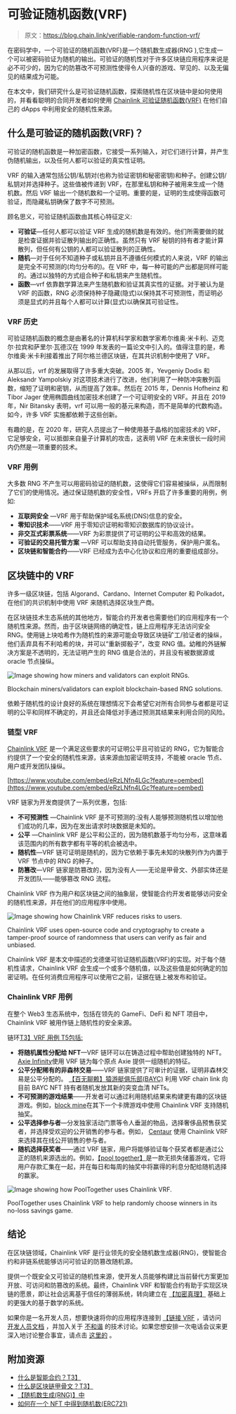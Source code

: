 # 可验证随机函数(VRF)

> 原文：<https://blog.chain.link/verifiable-random-function-vrf/>

在密码学中，一个可验证的随机函数(VRF)是一个随机数生成器(RNG ),它生成一个可以被密码验证为随机的输出。可验证的随机性对于许多区块链应用程序来说是必不可少的，因为它的防篡改不可预测性使得令人兴奋的游戏、罕见的[](https://chain.link/education/nfts)、以及无偏见的结果成为可能。

在本文中，我们研究什么是可验证随机函数，探索随机性在区块链中是如何使用的，并看看聪明的合同开发者如何使用 [Chainlink 可验证随机函数(VRF)](https://chain.link/solutions/chainlink-vrf) 在他们自己的 dApps 中利用安全的随机性来源。

## 什么是可验证的随机函数(VRF)？

可验证的随机函数是一种加密函数，它接受一系列输入，对它们进行计算，并产生伪随机输出，以及任何人都可以验证的真实性证明。

VRF 的输入通常包括公钥/私钥对(也称为验证密钥和秘密密钥)和种子。创建公钥/私钥对并选择种子。这些值被传递到 VRF，在那里私钥和种子被用来生成一个随机数。然后 VRF 输出一个随机数和一个证明。重要的是，证明的生成使得函数可验证，而隐藏私钥确保了数字不可预测。

顾名思义，可验证随机函数由其核心特征定义:

*   **可验证**—任何人都可以验证 VRF 生成的随机数是有效的。他们所需要做的就是检查证据并验证散列输出的正确性。虽然只有 VRF 秘钥的持有者才能计算散列，但任何有公钥的人都可以验证散列的正确性。
*   **随机**—对于任何不知道种子或私钥并且不遵循任何模式的人来说，VRF 的输出是完全不可预测的(均匀分布的)。在 VRF 中，每一种可能的产出都是同样可能的。通过以独特的方式组合种子和私钥来产生随机性。
*   **函数**—vrf 依靠数学算法来产生随机数和验证其真实性的证据。对于被认为是 VRF 的函数，RNG 必须保持种子隐藏(隐式)以保持其不可预测性，而证明必须是显式的并且每个人都可以计算(显式)以确保其可验证性。

### VRF 历史

可验证随机函数的概念是由著名的计算机科学家和数学家希尔维奥·米卡利、迈克尔·拉宾和萨里尔·瓦德汉在 1999 年发表的一篇论文[](https://dash.harvard.edu/bitstream/handle/1/5028196/Vadhan_VerifRandomFunction.pdf)中引入的。值得注意的是，希尔维奥·米卡利接着推出了阿尔格兰德区块链，在其共识机制中使用了 VRF。

从那以后，vrf 的发展取得了许多重大突破。2005 年，Yevgeniy Dodis 和 Aleksandr Yampolskiy 对这项技术进行了改进，他们利用了一种防冲突散列函数，缩短了证明和密钥，从而提高了效率。然后在 2015 年，Dennis Hofheinz 和 Tibor Jager 使用椭圆曲线加密技术创建了一个可证明安全的 VRF。并且在 2019 年，Nir Bitansky 表明，vrf 可以用一般的基元来构造，而不是简单的代数构造。如今，许多 VRF 实施都依赖于这些创新。

有趣的是，在 2020 年，研究人员提出了一种使用基于晶格的加密技术的 VRF，它足够安全，可以抵御来自量子计算机的攻击，这表明 VRF 在未来很长一段时间内仍然是一项重要的技术。

### VRF 用例

大多数 RNG 不产生可以用密码验证的随机数，这使得它们容易被操纵，从而限制了它们的使用情况。通过保证随机数的安全性，VRFs 开启了许多重要的用例，例如:

*   **互联网安全** —VRF 用于帮助保护域名系统(DNS)信息的安全。
*   **零知识技术**——VRF 用于零知识证明和零知识数据库的协议设计。
*   **非交互式彩票系统**——VRF 为彩票提供了可证明的公平和高效的结果。
*   **可验证的交易托管方案** —VRF 可以帮助支持自动托管服务，保护用户匿名。
*   **区块链和智能合约**——VRF 已经成为去中心化协议和应用的重要组成部分。

## 区块链中的 VRF

许多一级区块链，包括 Algorand、Cardano、Internet Computer 和 Polkadot，在他们的共识机制中使用 VRF 来随机选择区块生产商。

在区块链技术生态系统的其他地方，智能合约开发者也需要他们的应用程序有一个随机性来源。然而，由于区块链网络的确定性，链上应用程序无法访问安全 RNG。使用链上块哈希作为随机性的来源可能会导致区块链矿工/验证者的操纵，他们丢弃具有不利哈希的块，并可以“重新掷骰子”，改变 RNG 值。幼稚的外链解决方案是不透明的，无法证明产生的 RNG 值是合法的，并且没有被数据源或 oracle 节点操纵。

![Image showing how miners and validators can exploit RNGs.](img/0cd414c1edc8fa23ff9416529c250df0.png)

<figcaption id="caption-attachment-3901" class="wp-caption-text">Blockchain miners/validators can exploit blockchain-based RNG solutions.</figcaption>



依赖于随机性的设计良好的系统在理想情况下会希望它对所有合同参与者都是可证明的公平和同样不确定的，并且还会降低对手通过预测其结果来利用合同的风险。

### 链型 VRF

[Chainlink VRF](https://chain.link/solutions/chainlink-vrf) 是一个满足这些要求的可证明公平且可验证的 RNG，它为智能合约提供了一个安全的随机性来源，该来源由加密证明支持，不能被 oracle 节点、用户或开发团队操纵。

[https://www.youtube.com/embed/eRzLNfn4LGc?feature=oembed](https://www.youtube.com/embed/eRzLNfn4LGc?feature=oembed)

VRF 链家为开发商提供了一系列优惠，包括:

*   **不可预测性** —Chainlink VRF 是不可预测的:没有人能够预测随机性以增加他们成功的几率，因为在发出请求时块数据是未知的。
*   **公平** —Chainlink VRF 是公平和公正的，因为随机数基于均匀分布，这意味着该范围内的所有数字都有平等的机会被选中。
*   **随机性**—VRF 链可证明是随机的，因为它依赖于事先未知的块散列作为内置于 VRF 节点中的 RNG 的种子。
*   **防篡改**—VRF 链家是防篡改的，因为没有人——无论是甲骨文、外部实体还是开发团队——能够篡改 RNG 流程。

Chainlink VRF 作为用户和区块链之间的抽象层，使智能合约开发者能够访问安全的随机性来源，并在他们的应用程序中使用。

![Image showing how Chainlink VRF reduces risks to users.](img/32fb99190ca9fd2a10929711e187dbfa.png)

<figcaption id="caption-attachment-3900" class="wp-caption-text">Chainlink VRF uses open-source code and cryptography to create a tamper-proof source of randomness that users can verify as fair and unbiased.</figcaption>



Chainlink VRF 是本文[](https://eprint.iacr.org/2017/099.pdf)中描述的戈德堡可验证随机函数(VRF)的实现。对于每个随机性请求，Chainlink VRF 会生成一个或多个随机值，以及这些值是如何确定的加密证明。在任何消费应用程序可以使用它之前，证据在链上被发布和验证。

### Chainlink VRF 用例

在整个 Web3 生态系统中，包括在领先的 GameFi、DeFi 和 NFT 项目中，Chainlink VRF 被用作链上随机性的安全来源。

链环[T3】VRF 用例 T5包括:](https://blog.chain.link/blockchain-rng-use-cases-enabled-by-chainlink-vrf/)

*   **将随机属性分配给 NFT**—VRF 链环可以在铸造过程中帮助创建独特的 NFT。[Axie Infinity](https://axieinfinity.com/)使用 VRF 链为每个原点 Axie 提供一组随机的特征。
*   **公平分配稀有的非森林交易**——VRF 链家提供了可审计的证据，证明非森林交易是公平分配的。 [【百无聊赖】猿游艇俱乐部(BAYC)](https://boredapeyachtclub.com/#/) 利用 VRF chain link 向目前 BAYC NFT 持有者随机发放其新的突变血清 NFTs。
*   **不可预测的游戏结果**——开发者可以通过利用随机结果来构建更有趣的区块链游戏。例如，[block mine](http://chainlinkecosystem.com/ecosystem/blockmine/)在其下一个卡牌游戏中使用 Chainlink VRF 支持随机抽奖。
*   **公平选择参与者**—分发独家活动门票等令人垂涎的物品，选择奢侈品预售获奖者，并选择受欢迎的公开销售的参与者。例如， [Centaur](https://medium.com/centaur/chainlink-vrf-used-by-centaur-to-deploy-new-standard-for-enhanced-transparency-in-public-sale-3cc0fa5b10e6) 使用 Chainlink VRF 来选择其在线公开销售的参与者。
*   **随机选择获奖者**——通过 VRF 链家，用户将能够验证每个获奖者都是通过公正的随机来源选出的。例如，[【pool together】](https://pooltogether.us/)是一款无损失储蓄游戏，它将用户存款汇集在一起，并在每日和每周的抽奖中将赢得的利息分配给随机选择的赢家。

![Image showing how PoolTogether uses Chainlink VRF.](img/7a9f9873b78b25c5afff670b6004dd48.png)

<figcaption id="caption-attachment-3899" class="wp-caption-text">PoolTogether uses Chainlink VRF to help randomly choose winners in its no-loss savings game.</figcaption>



## 结论

在区块链领域，Chainlink VRF 是行业领先的安全随机数生成器(RNG)，使智能合约和非链系统能够访问可验证的防篡改随机源。

提供一个既安全又可验证的随机性来源，使开发人员能够构建比当前替代方案更加开放、可访问和防篡改的系统。最终，Chainlink VRF 和智能合约有助于实现区块链的愿景，即让社会远离基于信任的薄弱系统，转向建立在 [【加密真理】](https://blog.chain.link/what-is-cryptographic-truth/) 基础上的更强大的基于数学的系统。

如果你是一名开发人员，想要快速将你的应用程序连接到 [【链接 VRF](https://chain.link/solutions/chainlink-vrf) ，请访问 [开发人员文档](https://docs.chain.link/docs/chainlink-vrf/) ，并加入关于 [不和谐](https://discordapp.com/invite/aSK4zew) 的技术讨论。如果您想安排一次电话会议来更深入地讨论整合事宜，请点击 [这里的](https://chainlinkcommunity.typeform.com/to/OYQO67EF?page=announcement) 。

## 附加资源

*   [什么是智能合约？T3】](https://chain.link/education/smart-contracts)
*   [什么是区块链甲骨文？T3】](https://chain.link/education/blockchain-oracles)
*   [【随机数生成(RNG)】中](https://blog.chain.link/random-number-generation-solidity/)
*   [如何在一个 NFT 中得到随机数(ERC721)](https://blog.chain.link/random-numbers-nft-erc721/)